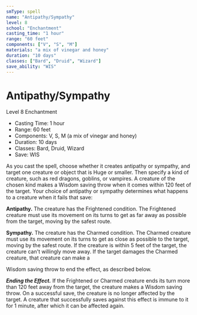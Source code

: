 ```yaml
---
smType: spell
name: "Antipathy/Sympathy"
level: 8
school: "Enchantment"
casting_time: "1 hour"
range: "60 feet"
components: ["V", "S", "M"]
materials: "a mix of vinegar and honey"
duration: "10 days"
classes: ["Bard", "Druid", "Wizard"]
save_ability: "WIS"
---
```


# Antipathy/Sympathy
Level 8 Enchantment

- Casting Time: 1 hour
- Range: 60 feet
- Components: V, S, M (a mix of vinegar and honey)
- Duration: 10 days
- Classes: Bard, Druid, Wizard
- Save: WIS

As you cast the spell, choose whether it creates antipathy or sympathy, and target one creature or object that is Huge or smaller. Then specify a kind of creature, such as red dragons, goblins, or vampires. A creature of the chosen kind makes a Wisdom saving throw when it comes within 120 feet of the target. Your choice of antipathy or sympathy determines what happens to a creature when it fails that save:

**Antipathy.** The creature has the Frightened condition. The Frightened creature must use its movement on its turns to get as far away as possible from the target, moving by the safest route.

**Sympathy.** The creature has the Charmed condition. The Charmed creature must use its movement on its turns to get as close as possible to the target, moving by the safest route. If the creature is within 5 feet of the target, the creature can't willingly move away. If the target damages the Charmed creature, that creature can make a

Wisdom saving throw to end the effect, as described below.

**_Ending the Effect._** If the Frightened or Charmed creature ends its turn more than 120 feet away from the target, the creature makes a Wisdom saving throw. On a successful save, the creature is no longer affected by the target. A creature that successfully saves against this effect is immune to it for 1 minute, after which it can be affected again.

